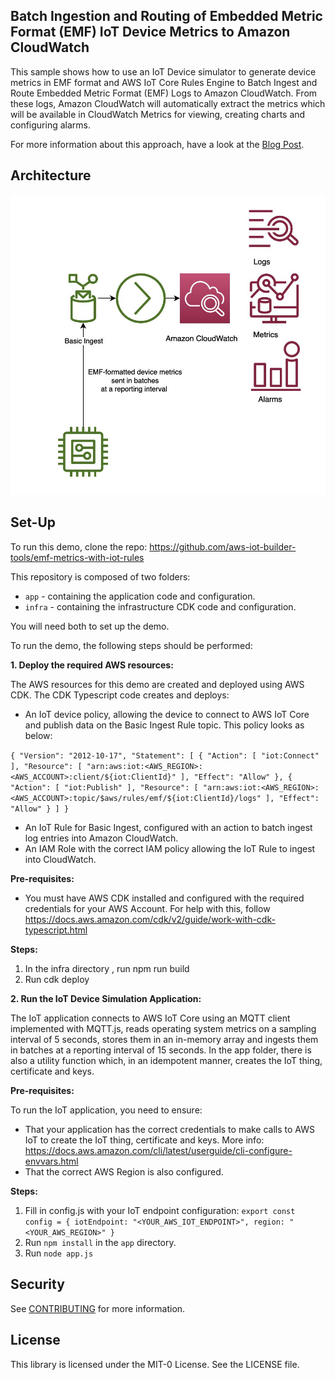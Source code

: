 ## Batch Ingestion and Routing of Embedded Metric Format (EMF) IoT Device Metrics to Amazon CloudWatch

This sample shows how to use an IoT Device simulator to generate device metrics in EMF format and AWS IoT Core Rules Engine to Batch Ingest and Route Embedded Metric Format (EMF) Logs to Amazon CloudWatch. 
From these logs, Amazon CloudWatch will automatically extract the metrics which will be available in CloudWatch Metrics for viewing, creating charts and configuring alarms.

For more information about this approach, have a look at the [Blog Post](https://dev.to/iotbuilders/batch-ingestion-of-iot-device-metrics-into-amazon-cloudwatch-metrics-using-embedded-metric-format-emf-3o6b).

## Architecture

![High Level Diagram](docs/high_level_diagram.jpg)

## Set-Up 

To run this demo, clone the repo: https://github.com/aws-iot-builder-tools/emf-metrics-with-iot-rules

This repository is composed of two folders:

* `app` - containing the application code and configuration.
* `infra` - containing the infrastructure CDK code and configuration.

You will need both to set up the demo.

To run the demo, the following steps should be performed:

**1. Deploy the required AWS resources:**

The AWS resources for this demo are created and deployed using AWS CDK. The CDK Typescript code creates and deploys:

* An IoT device policy, allowing the device to connect to AWS IoT Core and publish data on the Basic Ingest Rule topic. This policy looks as below:

`{
"Version": "2012-10-17",
"Statement": [
{
"Action": [
"iot:Connect"
],
"Resource": [
"arn:aws:iot:<AWS_REGION>:<AWS_ACCOUNT>:client/${iot:ClientId}"
],
"Effect": "Allow"
},
{
"Action": [
"iot:Publish"
],
"Resource": [
"arn:aws:iot:<AWS_REGION>:<AWS_ACCOUNT>:topic/$aws/rules/emf/${iot:ClientId}/logs"
],
"Effect": "Allow"
}
]
}
`
* An IoT Rule for Basic Ingest, configured with an action to batch ingest log entries into Amazon CloudWatch.
* An IAM Role with the correct IAM policy allowing the IoT Rule to ingest into CloudWatch.

**Pre-requisites:**

* You must have AWS CDK installed and configured with the required credentials for your AWS Account. For help with this, follow https://docs.aws.amazon.com/cdk/v2/guide/work-with-cdk-typescript.html

**Steps:**

1. In the infra  directory , run npm run build
2. Run cdk deploy

**2. Run the IoT Device Simulation Application:**

The IoT application connects to AWS IoT Core using an MQTT client implemented with MQTT.js, reads operating system metrics on a sampling interval of 5 seconds, stores them in an in-memory array and ingests them in batches at a reporting interval of 15 seconds. In the app folder, there is also a utility function which, in an idempotent manner, creates the IoT thing, certificate and keys.

**Pre-requisites:**

To run the IoT application, you need to ensure:

* That your application has the correct credentials to make calls to AWS IoT to create the IoT thing, certificate and keys.  More info: https://docs.aws.amazon.com/cli/latest/userguide/cli-configure-envvars.html
* That the correct AWS Region is also configured.

**Steps:**

1. Fill in config.js with your IoT endpoint configuration:
`export const config = {
iotEndpoint: "<YOUR_AWS_IOT_ENDPOINT>",
region: "<YOUR_AWS_REGION>"
}`
2. Run `npm install` in the `app` directory.
3. Run `node app.js`

## Security

See [CONTRIBUTING](CONTRIBUTING.md#security-issue-notifications) for more information.

## License

This library is licensed under the MIT-0 License. See the LICENSE file.

